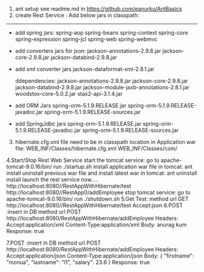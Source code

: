 1.  ant setup
   see readme.md in https://github.com/eanurku/AntBasics 
2. create Rest Service :
  Add below jars in classpath:
  -----------------------------  
* add spring jars:
    spring-aop
    spring-beans
    spring-context
    spring-core
    spring-expression
    spring-jcl
    spring-web
    spring-webmvc
* add converters jars for json:
    jackson-annotations-2.9.8.jar
    jackson-core-2.9.8.jar
    jackson-databind-2.9.8.jar

* add xml converter jars
    jackson-dataformat-xml-2.8.1.jar
    
    ddependencies:
    jackson-annotations-2.9.8.jar
    jackson-core-2.9.8.jar
    jackson-databind-2.9.8.jar
    jackson-module-jaxb-annotations-2.8.1.jar
    woodstox-core-5.0.2.jar
    stax2-api-3.1.4.jar
* add ORM Jars
    spring-orm-5.1.9.RELEASE.jar
    spring-orm-5.1.9.RELEASE-javadoc.jar
    spring-orm-5.1.9.RELEASE-sources.jar
* add SpringJdbc jars
     spring-orm-5.1.9.RELEASE.jar
     spring-orm-5.1.9.RELEASE-javadoc.jar
     spring-orm-5.1.9.RELEASE-sources.jar
3. hibernate.cfg.xml file need to be in classpath location in Application war file:
    WEB_INF/Classes/hibernate.cfg.xml
    WEB_INF/Classes/com/

4.Start/Stop Rest Web  Service
    start the tomcat service:
        go to apache-tomcat-9.0.16/bin/
        run ./startup.sh
    install application war file in tomcat:
        ant  install
    uninstall previous war file and install latest war in tomcat:
        ant uninstall install
    launch the rest service now.....
        http://localhost:8080//RestAppWithHibernate/test
        http://localhost:8080//RestApp0/addEmployee
    stop tomcat service:
        go to apache-tomcat-9.0.16/bin/
        run ./shutdown.sh
5.Get Test:
    method url
    GET     http://localhost:8080//RestAppWithHibernate/test
    Accept:json
6.POST :insert in DB
    method url
    POST    http://localhost:8080/RestAppWithHibernate/addEmployee
    Headers:
    Accept:application/xml
    Content-Type:application/xml
    Body:
    <Employee>
    	<firstname>anurag</firstname>
    	<lastname>kum</lastname>
    </Employee>
    Response:
    <Boolean>true</Boolean>
    
7.POST :insert in DB
    method url
    POST    http://localhost:8080/RestAppWithHibernate/addEmployee
    Headers:
    Accept:application/json
    Content-Type:application/json
    Body:
     {
    "firstname": "monua",
    "lastname": "l1",
    "salary": 23.6
    }
    Response:
    true    